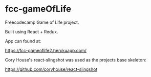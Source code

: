 # fcc-gameOfLife

Freecodecamp Game of Life project.

Built using React + Redux.

App can found at:

https://fcc-gameoflife2.herokuapp.com/

Cory House's react-slingshot was used as the projects base skeleton:

https://github.com/coryhouse/react-slingshot
